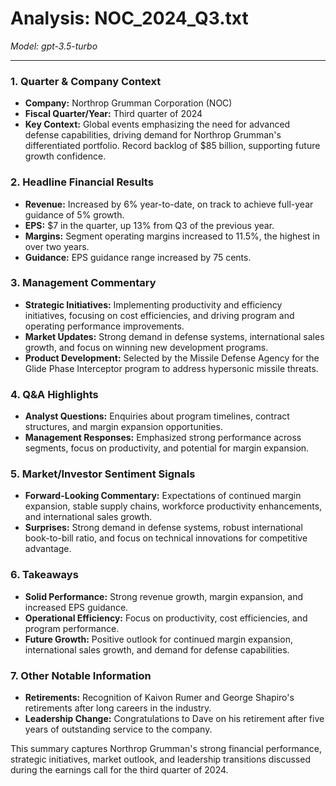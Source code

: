 # Analysis: NOC_2024_Q3.txt

*Model: gpt-3.5-turbo*

---

### 1. Quarter & Company Context
- **Company:** Northrop Grumman Corporation (NOC)
- **Fiscal Quarter/Year:** Third quarter of 2024
- **Key Context:** Global events emphasizing the need for advanced defense capabilities, driving demand for Northrop Grumman's differentiated portfolio. Record backlog of $85 billion, supporting future growth confidence.

### 2. Headline Financial Results
- **Revenue:** Increased by 6% year-to-date, on track to achieve full-year guidance of 5% growth.
- **EPS:** $7 in the quarter, up 13% from Q3 of the previous year.
- **Margins:** Segment operating margins increased to 11.5%, the highest in over two years.
- **Guidance:** EPS guidance range increased by 75 cents.

### 3. Management Commentary
- **Strategic Initiatives:** Implementing productivity and efficiency initiatives, focusing on cost efficiencies, and driving program and operating performance improvements.
- **Market Updates:** Strong demand in defense systems, international sales growth, and focus on winning new development programs.
- **Product Development:** Selected by the Missile Defense Agency for the Glide Phase Interceptor program to address hypersonic missile threats.

### 4. Q&A Highlights
- **Analyst Questions:** Enquiries about program timelines, contract structures, and margin expansion opportunities.
- **Management Responses:** Emphasized strong performance across segments, focus on productivity, and potential for margin expansion.

### 5. Market/Investor Sentiment Signals
- **Forward-Looking Commentary:** Expectations of continued margin expansion, stable supply chains, workforce productivity enhancements, and international sales growth.
- **Surprises:** Strong demand in defense systems, robust international book-to-bill ratio, and focus on technical innovations for competitive advantage.

### 6. Takeaways
- **Solid Performance:** Strong revenue growth, margin expansion, and increased EPS guidance.
- **Operational Efficiency:** Focus on productivity, cost efficiencies, and program performance.
- **Future Growth:** Positive outlook for continued margin expansion, international sales growth, and demand for defense capabilities.

### 7. Other Notable Information
- **Retirements:** Recognition of Kaivon Rumer and George Shapiro's retirements after long careers in the industry.
- **Leadership Change:** Congratulations to Dave on his retirement after five years of outstanding service to the company.

This summary captures Northrop Grumman's strong financial performance, strategic initiatives, market outlook, and leadership transitions discussed during the earnings call for the third quarter of 2024.